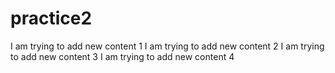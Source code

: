 # practice2

I am trying to add new content 1
I am trying to add new content 2
I am trying to add new content 3
I am trying to add new content 4